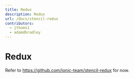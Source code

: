 ```yaml
---
title: Redux
description: Redux
url: /docs/stencil-redux
contributors:
  - jthoms1
  - adamdbradley
---
```


# Redux

Refer to https://github.com/ionic-team/stencil-redux for now.
